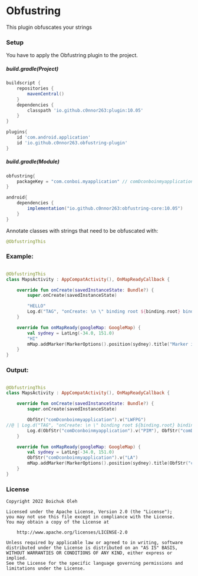 # Obfustring

This plugin obfuscates your strings

### Setup
You have to apply the Obfustring plugin to the project.

##### build.gradle(Project)
```groovy
buildscript {
    repositories {
        mavenCentral()
    }
    dependencies {
        classpath 'io.github.c0nnor263:plugin:10.05'
    }
}

plugins{
    id 'com.android.application'
    id 'io.github.c0nnor263.obfustring-plugin'
}
```

##### build.gradle(Module)
```groovy
obfustring{
    packageKey = "com.conboi.myapplication" // comDconboinmyapplication
}

android{
    dependencies {
        implementation("io.github.c0nnor263:obfustring-core:10.05")
    }
}
```


Annotate classes with strings that need to be obfuscated with:
```kotlin
@ObfustringThis
```

### Example:

```kotlin

@ObfustringThis
class MapsActivity : AppCompatActivity(), OnMapReadyCallback {

    override fun onCreate(savedInstanceState: Bundle?) {
        super.onCreate(savedInstanceState)

        "HELLO"
        Log.d("TAG", "onCreate: \n \" binding root ${binding.root} binding def $binding def ")
    }

    override fun onMapReady(googleMap: GoogleMap) {
        val sydney = LatLng(-34.0, 151.0)
        "HI"
        mMap.addMarker(MarkerOptions().position(sydney).title("Marker in Sydney 5"))
    }
}
```

### Output:
```kotlin

@ObfustringThis
class MapsActivity : AppCompatActivity(), OnMapReadyCallback {

    override fun onCreate(savedInstanceState: Bundle?) {
        super.onCreate(savedInstanceState)

        ObfStr("comDconboinmyapplication").v("LWFPG")
//@ | Log.d("TAG", "onCreate: \n \" binding root ${binding.root} binding def $binding def ")
        Log.d(ObfStr("comDconboinmyapplication").v("PIM"), ObfStr("comDconboinmyapplication").v("mzWpqnsq: \n \" twpdtyv jmoa ¦${binding.root}¦ tuabube pre ¦$binding¦ pwt "))
    }

    override fun onMapReady(googleMap: GoogleMap) {
        val sydney = LatLng(-34.0, 151.0)
        ObfStr("comDconboinmyapplication").v("LA")
        mMap.addMarker(MarkerOptions().position(sydney).title(ObfStr("comDconboinmyapplication").v("Qmfiqe hz Qmfnpj 5")))
    }
}

```

### License
    Copyright 2022 Boichuk Oleh

    Licensed under the Apache License, Version 2.0 (the "License");
    you may not use this file except in compliance with the License.
    You may obtain a copy of the License at

        http://www.apache.org/licenses/LICENSE-2.0

    Unless required by applicable law or agreed to in writing, software
    distributed under the License is distributed on an "AS IS" BASIS,
    WITHOUT WARRANTIES OR CONDITIONS OF ANY KIND, either express or implied.
    See the License for the specific language governing permissions and
    limitations under the License.
